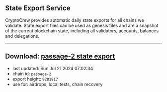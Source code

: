 ## State Export Service
CryptoCrew provides automatic daily state exports for all chains we validate. State export files can be used as genesis files and are a snapshot of the current blockchain state, including all validators, accounts, balances and delegations.

---
**Download: [passage-2 state export](https://dl-eu2.ccvalidators.com/SERVICE/passage/passage-2_export_9281817.json)**
---

- last updated: Sun Jul 21 2024 07:02:34
- chain id: `passage-2`
- export height: `9281817`
- use for: airdrops, local tests, chain recovery
